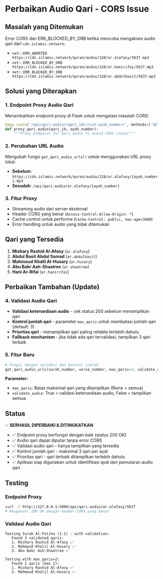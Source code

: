 # Perbaikan Audio Qari - CORS Issue

## Masalah yang Ditemukan
Error CORS dan ERR_BLOCKED_BY_ORB ketika mencoba mengakses audio qari dari `cdn.islamic.network`:
- `net::ERR_ABORTED https://cdn.islamic.network/quran/audio/128/ar.alafasy/5637.mp3`
- `net::ERR_BLOCKED_BY_ORB https://cdn.islamic.network/quran/audio/128/ar.hanirifai/5637.mp3`
- `net::ERR_BLOCKED_BY_ORB https://cdn.islamic.network/quran/audio/128/ar.abdulbasit/5637.mp3`

## Solusi yang Diterapkan

### 1. Endpoint Proxy Audio Qari
Menambahkan endpoint proxy di Flask untuk mengatasi masalah CORS:
```python
@app.route('/api/qari-audio/<qari_id>/<int:ayah_number>', methods=['GET'])
def proxy_qari_audio(qari_id, ayah_number):
    """Proxy endpoint for Qari audio to avoid CORS issues"""
```

### 2. Perubahan URL Audio
Mengubah fungsi `get_qari_audio_urls()` untuk menggunakan URL proxy lokal:
- **Sebelum**: `https://cdn.islamic.network/quran/audio/128/ar.alafasy/{ayah_number}.mp3`
- **Sesudah**: `/api/qari-audio/ar.alafasy/{ayah_number}`

### 3. Fitur Proxy
- Streaming audio dari server eksternal
- Header CORS yang benar (`Access-Control-Allow-Origin: *`)
- Cache control untuk performa (`Cache-Control: public, max-age=3600`)
- Error handling untuk audio yang tidak ditemukan

## Qari yang Tersedia
1. **Mishary Rashid Al-Afasy** (`ar.alafasy`)
2. **Abdul Basit Abdul Samad** (`ar.abdulbasit`)
3. **Mahmoud Khalil Al-Husary** (`ar.husary`)
4. **Abu Bakr Ash-Shaatree** (`ar.shaatree`)
5. **Hani Ar-Rifai** (`ar.hanirifai`)

## Perbaikan Tambahan (Update)

### 4. Validasi Audio Qari
- **Validasi ketersediaan audio** - cek status 200 sebelum menampilkan qari
- **Kontrol jumlah qari** - parameter `max_qaris` untuk membatasi jumlah qari (default: 3)
- **Prioritas qari** - menampilkan qari paling reliable terlebih dahulu
- **Fallback mechanism** - jika tidak ada qari tervalidasi, tampilkan 3 qari terbaik

### 5. Fitur Baru
```python
# Fungsi dengan validasi dan kontrol jumlah
get_qari_audio_urls(surah_number, verse_number, max_qaris=3, validate_audio=True)
```

**Parameter:**
- `max_qaris`: Batas maksimal qari yang ditampilkan (None = semua)
- `validate_audio`: True = validasi ketersediaan audio, False = tampilkan semua

## Status
✅ **BERHASIL DIPERBAIKI & DITINGKATKAN**
- ✅ Endpoint proxy berfungsi dengan baik (status 200 OK)
- ✅ Audio qari dapat diputar tanpa error CORS
- ✅ Validasi audio qari - hanya tampilkan yang tersedia
- ✅ Kontrol jumlah qari - maksimal 3 qari per ayat
- ✅ Prioritas qari - qari terbaik ditampilkan terlebih dahulu
- ✅ Aplikasi siap digunakan untuk identifikasi ayat dan pemutaran audio qari

## Testing
### Endpoint Proxy
```bash
curl -I http://127.0.0.1:5000/api/qari-audio/ar.alafasy/5637
# Response: 200 OK dengan header CORS yang benar
```

### Validasi Audio Qari
```
Testing Surah Al-Fatiha (1:1) - with validation:
   Found 3 validated qaris:
   1. Mishary Rashid Al-Afasy ✅
   2. Mahmoud Khalil Al-Husary ✅  
   3. Abu Bakr Ash-Shaatree ✅

Testing with max_qaris=2:
   Found 2 qaris (max 2):
   1. Mishary Rashid Al-Afasy ✅
   2. Mahmoud Khalil Al-Husary ✅
```